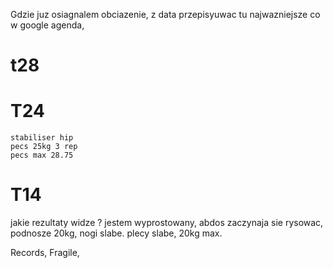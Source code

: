 Gdzie juz osiagnalem obciazenie, z data 
przepisyuwac tu najwazniejsze co w  google agenda, 

# t28
    
# T24
    stabiliser hip 
    pecs 25kg 3 rep 
    pecs max 28.75
    
# T14
jakie rezultaty widze ? jestem wyprostowany, abdos zaczynaja sie rysowac, podnosze 20kg, nogi slabe. plecy slabe, 20kg max. 

Records, 
Fragile, 


